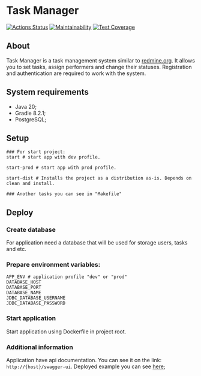 # Task Manager

[![Actions Status](https://github.com/GearSL/java-project-73/workflows/hexlet-check/badge.svg)](https://github.com/GearSL/java-project-73/actions)
[![Maintainability](https://api.codeclimate.com/v1/badges/ab0096defb830d5d0b20/maintainability)](https://codeclimate.com/github/GearSL/java-project-73/maintainability)
[![Test Coverage](https://api.codeclimate.com/v1/badges/ab0096defb830d5d0b20/test_coverage)](https://codeclimate.com/github/GearSL/java-project-73/test_coverage)

## About
Task Manager is a task management system similar to [redmine.org](http://www.redmine.org). 
It allows you to set tasks, assign performers and change their statuses. Registration and authentication are required 
to work with the system.

## System requirements
- Java 20;
- Gradle 8.2.1;
- PostgreSQL;

## Setup
```shell
### For start project:
start # start app with dev profile.

start-prod # start app with prod profile.

start-dist # Installs the project as a distribution as-is. Depends on clean and install.

### Another tasks you can see in "Makefile"
```

## Deploy
### Create database
For application need a database that will be used for storage users, tasks and etc.

### Prepare environment variables:
```dotenv
APP_ENV # application profile "dev" or "prod"
DATABASE_HOST
DATABASE_PORT
DATABASE_NAME
JDBC_DATABASE_USERNAME
JDBC_DATABASE_PASSWORD
```

### Start application
Start application using Dockerfile in project root. 

### Additional information
Application have api documentation. You can see it on the link: `http://{host}/swagger-ui`. Deployed example you can see [here](https://first-spring-app-ak7y.onrender.com/);